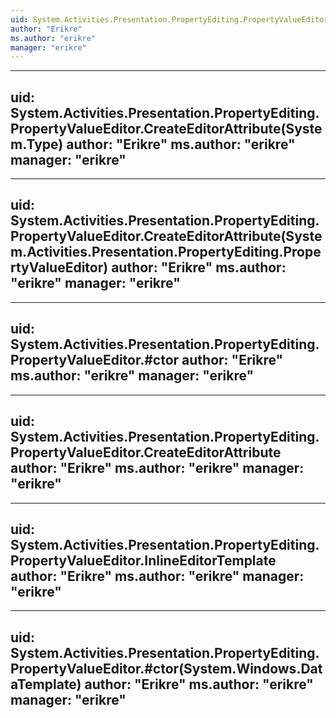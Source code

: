 ```yaml
---
uid: System.Activities.Presentation.PropertyEditing.PropertyValueEditor
author: "Erikre"
ms.author: "erikre"
manager: "erikre"
---
```


---
uid: System.Activities.Presentation.PropertyEditing.PropertyValueEditor.CreateEditorAttribute(System.Type)
author: "Erikre"
ms.author: "erikre"
manager: "erikre"
---

---
uid: System.Activities.Presentation.PropertyEditing.PropertyValueEditor.CreateEditorAttribute(System.Activities.Presentation.PropertyEditing.PropertyValueEditor)
author: "Erikre"
ms.author: "erikre"
manager: "erikre"
---

---
uid: System.Activities.Presentation.PropertyEditing.PropertyValueEditor.#ctor
author: "Erikre"
ms.author: "erikre"
manager: "erikre"
---

---
uid: System.Activities.Presentation.PropertyEditing.PropertyValueEditor.CreateEditorAttribute
author: "Erikre"
ms.author: "erikre"
manager: "erikre"
---

---
uid: System.Activities.Presentation.PropertyEditing.PropertyValueEditor.InlineEditorTemplate
author: "Erikre"
ms.author: "erikre"
manager: "erikre"
---

---
uid: System.Activities.Presentation.PropertyEditing.PropertyValueEditor.#ctor(System.Windows.DataTemplate)
author: "Erikre"
ms.author: "erikre"
manager: "erikre"
---
